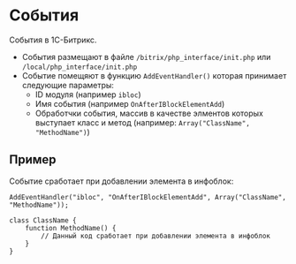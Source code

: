 # События
События в 1С-Битрикс.

- События размещают в файле `/bitrix/php_interface/init.php` или `/local/php_interface/init.php`
- Событие помещяют в функцию `AddEventHandler()` которая принимает следующие параметры:
    - ID модуля (например `ibloc`)
    - Имя события (например `OnAfterIBlockElementAdd`)
    - Обработчки события, массив в качестве элментов которых выступает класс и метод (например: `Array("ClassName", "MethodName")`)

## Пример
Событие сработает при добавлении элемента в инфоблок:

    AddEventHandler("ibloc", "OnAfterIBlockElementAdd", Array("ClassName", "MethodName"));

    class ClassName {
        function MethodName() {
            // Данный код сработает при добавлении элемента в инфоблок
        }
    }
